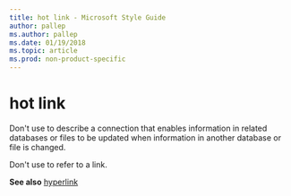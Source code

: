 ```yaml
---
title: hot link - Microsoft Style Guide
author: pallep
ms.author: pallep
ms.date: 01/19/2018
ms.topic: article
ms.prod: non-product-specific
---
```


# hot link

Don't use to describe a connection that
enables information in related databases or files to be
updated when information in another database or file is changed. 

Don't use to refer to a link.

**See also** [hyperlink](~/a-z-word-list-term-collections/h/hyperlink.md)
